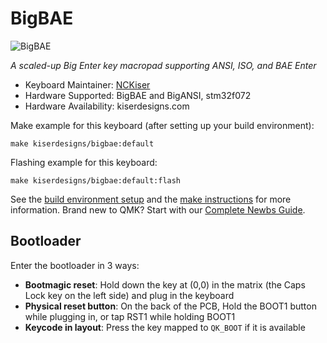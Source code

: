 # BigBAE

![BigBAE](https://i.imgur.com/RhkLArW.jpeg)

*A scaled-up Big Enter key macropad supporting ANSI, ISO, and BAE Enter*
* Keyboard Maintainer: [NCKiser](https://github.com/NCKiser)
* Hardware Supported: BigBAE and BigANSI, stm32f072
* Hardware Availability: kiserdesigns.com

Make example for this keyboard (after setting up your build environment):

    make kiserdesigns/bigbae:default

Flashing example for this keyboard:

    make kiserdesigns/bigbae:default:flash
    
See the [build environment setup](https://docs.qmk.fm/#/getting_started_build_tools) and the [make instructions](https://docs.qmk.fm/#/getting_started_make_guide) for more information. Brand new to QMK? Start with our [Complete Newbs Guide](https://docs.qmk.fm/#/newbs).
## Bootloader
Enter the bootloader in 3 ways:
* **Bootmagic reset**: Hold down the key at (0,0) in the matrix (the Caps Lock key on the left side) and plug in the keyboard
* **Physical reset button**: On the back of the PCB, Hold the BOOT1 button while plugging in, or tap RST1 while holding BOOT1
* **Keycode in layout**: Press the key mapped to `QK_BOOT` if it is available
